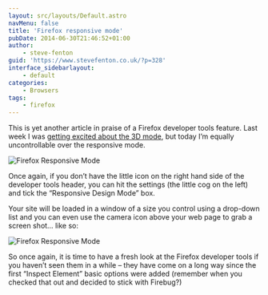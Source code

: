 ```yaml
---
layout: src/layouts/Default.astro
navMenu: false
title: 'Firefox responsive mode'
pubDate: 2014-06-30T21:46:52+01:00
author:
    - steve-fenton
guid: 'https://www.stevefenton.co.uk/?p=328'
interface_sidebarlayout:
    - default
categories:
    - Browsers
tags:
    - firefox
---
```


This is yet another article in praise of a Firefox developer tools feature. Last week I was [getting excited about the 3D mode](/Content/Blog/Date/201406/Blog/Firefox-3D-Mode/), but today I’m equally uncontrollable over the responsive mode.

![Firefox Responsive Mode](https://www.stevefenton.co.uk/wp-content/uploads/2015/07/firefox-responsive-mode-screenshot.jpg)

Once again, if you don’t have the little icon on the right hand side of the developer tools header, you can hit the settings (the little cog on the left) and tick the “Responsive Design Mode” box.

Your site will be loaded in a window of a size you control using a drop-down list and you can even use the camera icon above your web page to grab a screen shot… like so:

![Firefox Responsive Mode](https://www.stevefenton.co.uk/wp-content/uploads/2015/07/firefox-responsive-screenshot.jpg)

So once again, it is time to have a fresh look at the Firefox developer tools if you haven’t seen them in a while – they have come on a long way since the first “Inspect Element” basic options were added (remember when you checked that out and decided to stick with Firebug?)